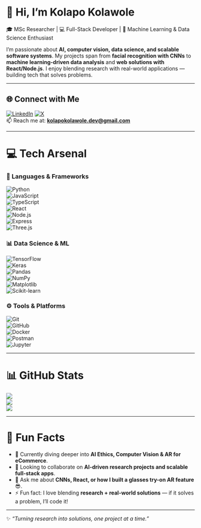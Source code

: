 # 👋 Hi, I’m Kolapo Kolawole  

🎓 MSc Researcher | 💻 Full-Stack Developer | 🤖 Machine Learning & Data Science Enthusiast  

I’m passionate about **AI, computer vision, data science, and scalable software systems**. My projects span from **facial recognition with CNNs** to **machine learning-driven data analysis** and **web solutions with React/Node.js**. I enjoy blending research with real-world applications — building tech that solves problems.  

---

## 🌐 Connect with Me
[![LinkedIn](https://img.shields.io/badge/LinkedIn-%230077B5.svg?logo=linkedin&logoColor=white)](https://linkedin.com/in/kolapo-kolawole) 
[![X](https://img.shields.io/badge/X-black.svg?logo=X&logoColor=white)](https://x.com/)  
📫 Reach me at: **kolapokolawole.dev@gmail.com**  

---

# 💻 Tech Arsenal  

### 🚀 Languages & Frameworks  
![Python](https://img.shields.io/badge/Python-%233776AB.svg?style=for-the-badge&logo=python&logoColor=white)  
![JavaScript](https://img.shields.io/badge/JavaScript-%23323330.svg?style=for-the-badge&logo=javascript&logoColor=%23F7DF1E)  
![TypeScript](https://img.shields.io/badge/TypeScript-%23007ACC.svg?style=for-the-badge&logo=typescript&logoColor=white)  
![React](https://img.shields.io/badge/React-%2320232a.svg?style=for-the-badge&logo=react&logoColor=%2361DAFB)  
![Node.js](https://img.shields.io/badge/Node.js-6DA55F?style=for-the-badge&logo=node.js&logoColor=white)  
![Express](https://img.shields.io/badge/Express.js-%23404d59.svg?style=for-the-badge&logo=express&logoColor=%2361DAFB)  
![Three.js](https://img.shields.io/badge/Three.js-black?style=for-the-badge&logo=three.js&logoColor=white)  

### 📊 Data Science & ML  
![TensorFlow](https://img.shields.io/badge/TensorFlow-%23FF6F00.svg?style=for-the-badge&logo=TensorFlow&logoColor=white)  
![Keras](https://img.shields.io/badge/Keras-%23D00000.svg?style=for-the-badge&logo=keras&logoColor=white)  
![Pandas](https://img.shields.io/badge/Pandas-%23150458.svg?style=for-the-badge&logo=pandas&logoColor=white)  
![NumPy](https://img.shields.io/badge/numpy-%23013243.svg?style=for-the-badge&logo=numpy&logoColor=white)  
![Matplotlib](https://img.shields.io/badge/Matplotlib-%23ffffff.svg?style=for-the-badge&logo=Matplotlib&logoColor=black)  
![Scikit-learn](https://img.shields.io/badge/scikit--learn-%23F7931E.svg?style=for-the-badge&logo=scikit-learn&logoColor=white)  

### ⚙️ Tools & Platforms  
![Git](https://img.shields.io/badge/git-%23F05033.svg?style=for-the-badge&logo=git&logoColor=white)  
![GitHub](https://img.shields.io/badge/github-%23121011.svg?style=for-the-badge&logo=github&logoColor=white)  
![Docker](https://img.shields.io/badge/docker-%230db7ed.svg?style=for-the-badge&logo=docker&logoColor=white)  
![Postman](https://img.shields.io/badge/Postman-FF6C37?style=for-the-badge&logo=postman&logoColor=white)  
![Jupyter](https://img.shields.io/badge/Jupyter-%23F37626.svg?style=for-the-badge&logo=Jupyter&logoColor=white)  

---

# 📊 GitHub Stats  
![](https://github-readme-stats.vercel.app/api?username=KolapoKolawole&theme=radical&hide_border=false&include_all_commits=true&count_private=true)  
![](https://github-readme-streak-stats.herokuapp.com/?user=KolapoKolawole&theme=radical&hide_border=false)  
![](https://github-readme-stats.vercel.app/api/top-langs/?username=KolapoKolawole&theme=radical&hide_border=false&include_all_commits=true&count_private=true&layout=compact)  

---

# 🚀 Fun Facts  
- 🌱 Currently diving deeper into **AI Ethics, Computer Vision & AR for eCommerce**.  
- 👯 Looking to collaborate on **AI-driven research projects and scalable full-stack apps**.  
- 💬 Ask me about **CNNs, React, or how I built a glasses try-on AR feature** 😎.  
- ⚡ Fun fact: I love blending **research + real-world solutions** — if it solves a problem, I’ll code it!  

---

✨ *“Turning research into solutions, one project at a time.”*  

<!-- Proudly created with ❤️ and a bit of ☕ -->
